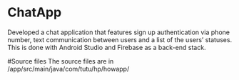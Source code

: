 # ChatApp
Developed a chat application that features sign up authentication via phone number, text communication between users and a list of the users’ statuses. This is done with Android Studio and Firebase as a back-end stack.

#Source files
The source files are in /app/src/main/java/com/tutu/hp/howapp/
